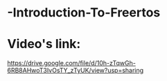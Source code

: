 # -Introduction-To-Freertos
# Video's link:
https://drive.google.com/file/d/10h-zTqwGh-6RB8AHwoT3IvOsTY_zTyUK/view?usp=sharing
